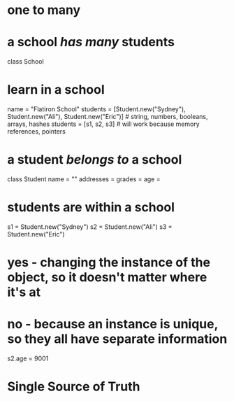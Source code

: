 
# one to many

# a school _has many_ students
class School
  # learn in a school
  name = "Flatiron School"
  students = [Student.new("Sydney"), Student.new("Ali"), Student.new("Eric")] # string, numbers, booleans, arrays, hashes
  students = [s1, s2, s3] # will work because memory references, pointers

# a student _belongs to_ a school
class Student
  name = ""
  addresses =
  grades =
  age =

# students are within a school

s1 = Student.new("Sydney")
s2 = Student.new("Ali")
s3 = Student.new("Eric")

# yes - changing the instance of the object, so it doesn't matter where it's at
# no - because an instance is unique, so they all have separate information
s2.age = 9001
# Single Source of Truth
